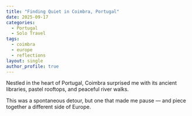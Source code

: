 ```yaml
---
title: "Finding Quiet in Coimbra, Portugal"
date: 2025-09-17
categories: 
  - Portugal
  - Solo Travel
tags:
  - coimbra
  - europe
  - reflections
layout: single
author_profile: true
---
```


Nestled in the heart of Portugal, Coimbra surprised me with its ancient libraries, pastel rooftops, and peaceful river walks.

This was a spontaneous detour, but one that made me pause — and piece together a different side of Europe.
